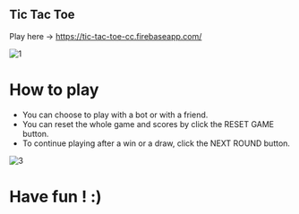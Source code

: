 ## Tic Tac Toe

Play here -> https://tic-tac-toe-cc.firebaseapp.com/

![1](https://user-images.githubusercontent.com/34165109/50318433-1aebb480-048f-11e9-9313-66cc5fbfd5d5.PNG)

# How to play

- You can choose to play with a bot or with a friend.
- You can reset the whole game and scores by click the RESET GAME button.
- To continue playing after a win or a draw, click the NEXT ROUND button.

![3](https://user-images.githubusercontent.com/34165109/50318479-61411380-048f-11e9-81dd-c6b02b21c0b8.PNG)


# Have fun ! :)
